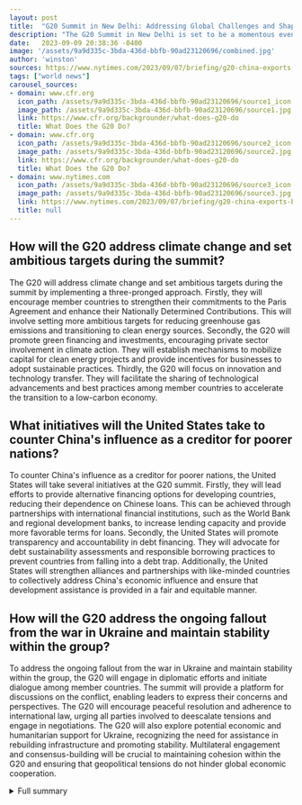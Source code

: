 ```yaml
---
layout: post
title:  "G20 Summit in New Delhi: Addressing Global Challenges and Shaping the Global Economic Landscape"
description: "The G20 Summit in New Delhi is set to be a momentous event, bringing together world leaders to discuss economic coordination and climate issues. With the backdrop of India's strong economy, this summit is poised to shape global policies and address the challenges faced by countries around the world."
date:   2023-09-09 20:38:36 -0400
image: '/assets/9a9d335c-3bda-436d-bbfb-90ad23120696/combined.jpg'
author: 'winston'
sources: https://www.nytimes.com/2023/09/07/briefing/g20-china-exports-barbie.html https://www.cfr.org/backgrounder/what-does-g20-do https://www.cfr.org/backgrounder/what-does-g20-do
tags: ["world news"]
carousel_sources:
- domain: www.cfr.org
  icon_path: /assets/9a9d335c-3bda-436d-bbfb-90ad23120696/source1_icon.jpg
  image_path: /assets/9a9d335c-3bda-436d-bbfb-90ad23120696/source1.jpg
  link: https://www.cfr.org/backgrounder/what-does-g20-do
  title: What Does the G20 Do?
- domain: www.cfr.org
  icon_path: /assets/9a9d335c-3bda-436d-bbfb-90ad23120696/source2_icon.jpg
  image_path: /assets/9a9d335c-3bda-436d-bbfb-90ad23120696/source2.jpg
  link: https://www.cfr.org/backgrounder/what-does-g20-do
  title: What Does the G20 Do?
- domain: www.nytimes.com
  icon_path: /assets/9a9d335c-3bda-436d-bbfb-90ad23120696/source3_icon.jpg
  image_path: /assets/9a9d335c-3bda-436d-bbfb-90ad23120696/source3.jpg
  link: https://www.nytimes.com/2023/09/07/briefing/g20-china-exports-barbie.html
  title: null
---
```


## How will the G20 address climate change and set ambitious targets during the summit?
The G20 will address climate change and set ambitious targets during the summit by implementing a three-pronged approach. Firstly, they will encourage member countries to strengthen their commitments to the Paris Agreement and enhance their Nationally Determined Contributions. This will involve setting more ambitious targets for reducing greenhouse gas emissions and transitioning to clean energy sources. Secondly, the G20 will promote green financing and investments, encouraging private sector involvement in climate action. They will establish mechanisms to mobilize capital for clean energy projects and provide incentives for businesses to adopt sustainable practices. Thirdly, the G20 will focus on innovation and technology transfer. They will facilitate the sharing of technological advancements and best practices among member countries to accelerate the transition to a low-carbon economy.

## What initiatives will the United States take to counter China's influence as a creditor for poorer nations?
To counter China's influence as a creditor for poorer nations, the United States will take several initiatives at the G20 summit. Firstly, they will lead efforts to provide alternative financing options for developing countries, reducing their dependence on Chinese loans. This can be achieved through partnerships with international financial institutions, such as the World Bank and regional development banks, to increase lending capacity and provide more favorable terms for loans. Secondly, the United States will promote transparency and accountability in debt financing. They will advocate for debt sustainability assessments and responsible borrowing practices to prevent countries from falling into a debt trap. Additionally, the United States will strengthen alliances and partnerships with like-minded countries to collectively address China's economic influence and ensure that development assistance is provided in a fair and equitable manner.

## How will the G20 address the ongoing fallout from the war in Ukraine and maintain stability within the group?
To address the ongoing fallout from the war in Ukraine and maintain stability within the group, the G20 will engage in diplomatic efforts and initiate dialogue among member countries. The summit will provide a platform for discussions on the conflict, enabling leaders to express their concerns and perspectives. The G20 will encourage peaceful resolution and adherence to international law, urging all parties involved to deescalate tensions and engage in negotiations. The G20 will also explore potential economic and humanitarian support for Ukraine, recognizing the need for assistance in rebuilding infrastructure and promoting stability. Multilateral engagement and consensus-building will be crucial to maintaining cohesion within the G20 and ensuring that geopolitical tensions do not hinder global economic cooperation.

<details>
  <summary>Full summary</summary>
I. Introduction<br><br>The G20 summit is focused on the global economy and economic opportunities. It serves as a platform for important industrialized and developing economies to discuss economic and financial stability. This year's summit is particularly crucial as it comes at a time when countries are grappling with the economic fallout from the COVID-19 pandemic.<br><br>II. Economic Coordination and Financial Stability<br><br>One of the key topics of discussion at the summit will be climate change. With the world facing the impacts of global warming, the G20 leaders will work towards finding solutions and setting ambitious targets to combat climate change. It is encouraging to see that the summit will also address economic development for low-income countries, recognizing the need for inclusive growth and poverty reduction.<br><br>III. Climate Change and Sustainable Development<br><br>The White House aims to bolster the World Bank's lending power to support smaller countries. This initiative is part of the broader push to counter China's influence as a creditor for poorer nations. The United States, under the leadership of President Joe Biden, is committed to multilateral cooperation and achieving a new global agreement on corporate taxation. This summit provides an ideal platform for discussions on these important issues.<br><br>IV. Addressing Global Challenges<br><br>However, leading experts predict that the G20 will face challenges in finding consensus at the summit. This is not surprising given the diverse range of perspectives among the G20 member countries. In the past, conflicts have arisen on issues such as trade, climate, and migration policy. Under the previous administration, the United States clashed with the rest of the group on these fronts. Although President Biden has promised a return to multilateral cooperation, tensions and divisions continue to persist.<br><br>V. Geopolitical Tensions and Cooperation<br><br>The 2023 G20 summit in New Delhi is also expected to address the ongoing fallout from the war in Ukraine. Geopolitical tensions, particularly between Russia and Ukraine, have threatened cooperation within the G20. Finding a shared approach to address this conflict will be crucial to maintaining stability and fostering collaboration among member countries.<br><br>VI. The Role of the G20<br><br>The G20's role as a global forum for economic coordination and policy-making cannot be understated. With its membership representing a more current international balance of power compared to other groups like the G7, the G20 has the potential to drive meaningful change on a global scale. However, the G20 has faced challenges in achieving consensus and coordinating policies. Issues such as economic growth, corruption, and tax evasion have proven to be contentious topics.<br><br>VII. COVID-19 Response and Recovery<br><br>Moreover, the COVID-19 pandemic has tested the G20's ability to coordinate an effective response. The global health crisis has exposed the vulnerabilities of the global economy and highlighted the need for collective action. The G20 must work together to ensure equitable access to vaccines and support countries in their recovery efforts.<br><br>VIII. Prioritizing Lower-Income Countries<br><br>India, as the host of the 2023 summit, has a unique opportunity to shape the agenda and prioritize issues facing lower-income countries in the Global South. Economic shocks and rising debt levels in these economies pose significant challenges that require the attention and collaboration of the G20 members.<br><br>IX. Trade and Economic Competition<br><br>The G20's commitment to reducing tariffs and trade barriers has also been impacted by the growing economic competition between great powers. As countries vie for economic dominance, finding common ground on trade policies becomes increasingly challenging. The G20 must address these tensions and work towards a more inclusive and sustainable global trade system.<br><br>X. Bilateral Meetings and Diplomatic Developments<br><br>Bilateral meetings on the sidelines of G20 summits often grab headlines and can lead to significant diplomatic developments. Personal relationships among leaders at G20 summits can have a substantial impact on foreign policy and bilateral ties. The G20 summit in New Delhi provides an opportunity for world leaders to engage in meaningful discussions and build strong relationships that can shape future collaborations.<br><br>XI. Conclusion<br><br>In conclusion, the G20 Summit in New Delhi is a critical event that brings together the world's economic powerhouses to address pressing global challenges. From climate change to economic development, the summit agenda covers a wide range of issues that require collective action. While consensus may be challenging to achieve, the G20 has the potential to drive meaningful change and shape the global economic landscape. As we look towards the future, it is essential for the G20 members to embrace multilateral cooperation and work together towards a more inclusive and sustainable world.
</details>
